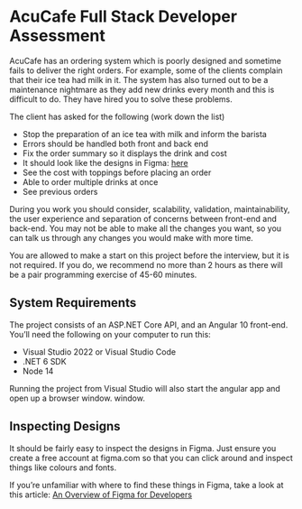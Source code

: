 # AcuCafe Full Stack Developer Assessment

AcuCafe has an ordering system which is poorly designed and sometime fails to deliver the right orders. For example, some of the clients complain that their ice tea had milk in it. The system has also turned out to be a maintenance nightmare as they add new drinks every month and this is difficult to do. They have hired you to solve these problems. 

The client has asked for the following (work down the list) 
- Stop the preparation of an ice tea with milk and inform the barista 
- Errors should be handled both front and back end  
- Fix the order summary so it displays the drink and cost 
- It should look like the designs in Figma: [here](https://www.figma.com/file/9N9zM1e6XkBhxGtfAPCB2t/Full-Stack-AcuCafe?node-id=0%3A1)
- See the cost with toppings before placing an order 
- Able to order multiple drinks at once 
- See previous orders

During you work you should consider, scalability, validation, maintainability, the user experience and separation of concerns between front-end and back-end. You may not be able to make all the changes you want, so you can talk us through any changes you would make with more time.  

You are allowed to make a start on this project before the interview, but it is not required. If you do, we recommend no more than 2 hours as there will be a pair programming exercise of 45-60 minutes. 

## System Requirements

The project consists of an ASP.NET Core API, and an Angular 10 front-end. You’ll need the 
following on your computer to run this:

- Visual Studio 2022 or Visual Studio Code
- .NET 6 SDK
- Node 14

Running the project from Visual Studio will also start the angular app and open up a browser window.
window.

## Inspecting Designs

It should be fairly easy to inspect the designs in Figma. Just ensure you create a free account 
at figma.com so that you can click around and inspect things like colours and fonts.

If you’re unfamiliar with where to find these things in Figma, take a look at this article: [An Overview of Figma for Developers](https://www.figma.com/best-practices/tips-on-developer-handoff/an-overview-of-figma-for-developers/)


